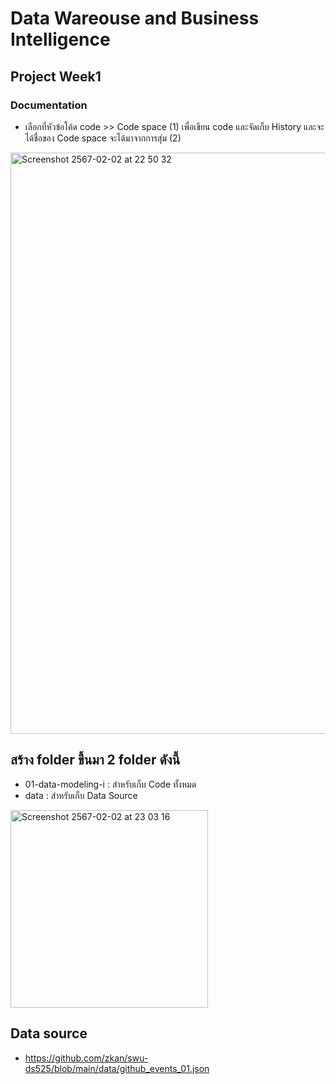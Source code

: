# Data Wareouse and Business Intelligence

## Project Week1
### Documentation
- เลือกที่หัวข้อโค้ด code >> Code space (1) เพื่อเขียน code และจัดเก็บ History และจะได้ชื่อของ Code space จะได้มาจากการสุ่ม (2)
  
<img width="930" alt="Screenshot 2567-02-02 at 22 50 32" src="https://github.com/raattaa/dw-and-bi/assets/135449471/a6afae93-7761-48f0-80c6-b1976cc38958">

## สร้าง folder ขึ้นมา 2 folder ดังนี้
  - 01-data-modeling-i : สำหรับเก็บ Code ทั้งหมด   
  - data : สำหรับเก็บ Data Source
    
<img width="316" alt="Screenshot 2567-02-02 at 23 03 16" src="https://github.com/raattaa/dw-and-bi/assets/135449471/734f251f-afda-4e87-a8a8-3d094a36ddd6">

## Data source
  - https://github.com/zkan/swu-ds525/blob/main/data/github_events_01.json

